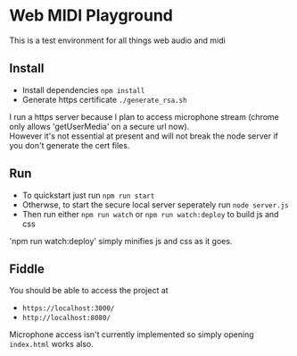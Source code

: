 # Web MIDI Playground

This is a test environment for all things web audio and midi

## Install

* Install dependencies `npm install`
* Generate https certificate `./generate_rsa.sh`

I run a https server because I plan to access microphone stream (chrome only allows 'getUserMedia' on a secure url now).  
However it's not essential at present and will not break the node server if you don't generate the cert files.

## Run

* To quickstart just run `npm run start`
* Otherwse, to start the secure local server seperately run `node server.js`
* Then run either `npm run watch` or `npm run watch:deploy` to build js and css

'npm run watch:deploy' simply minifies js and css as it goes.

## Fiddle

You should be able to access the project at

* `https://localhost:3000/`
* `http://localhost:8080/`

Microphone access isn't currently implemented so simply opening `index.html` works also.
